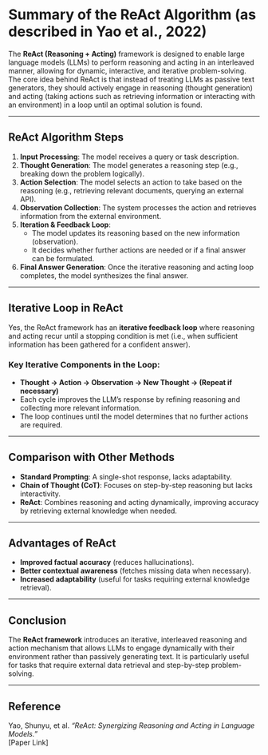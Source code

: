 # Summary of the ReAct Algorithm (as described in Yao et al., 2022)

The **ReAct (Reasoning + Acting)** framework is designed to enable large language models (LLMs) to perform reasoning and acting in an interleaved manner, allowing for dynamic, interactive, and iterative problem-solving. The core idea behind ReAct is that instead of treating LLMs as passive text generators, they should actively engage in reasoning (thought generation) and acting (taking actions such as retrieving information or interacting with an environment) in a loop until an optimal solution is found.

---

## ReAct Algorithm Steps

1. **Input Processing**: The model receives a query or task description.  
2. **Thought Generation**: The model generates a reasoning step (e.g., breaking down the problem logically).  
3. **Action Selection**: The model selects an action to take based on the reasoning (e.g., retrieving relevant documents, querying an external API).  
4. **Observation Collection**: The system processes the action and retrieves information from the external environment.  
5. **Iteration & Feedback Loop**:  
   - The model updates its reasoning based on the new information (observation).  
   - It decides whether further actions are needed or if a final answer can be formulated.  
6. **Final Answer Generation**: Once the iterative reasoning and acting loop completes, the model synthesizes the final answer.  

---

## Iterative Loop in ReAct

Yes, the ReAct framework has an **iterative feedback loop** where reasoning and acting recur until a stopping condition is met (i.e., when sufficient information has been gathered for a confident answer).

### Key Iterative Components in the Loop:
- **Thought → Action → Observation → New Thought → (Repeat if necessary)**  
- Each cycle improves the LLM’s response by refining reasoning and collecting more relevant information.  
- The loop continues until the model determines that no further actions are required.  

---

## Comparison with Other Methods

- **Standard Prompting**: A single-shot response, lacks adaptability.  
- **Chain of Thought (CoT)**: Focuses on step-by-step reasoning but lacks interactivity.  
- **ReAct**: Combines reasoning and acting dynamically, improving accuracy by retrieving external knowledge when needed.  

---

## Advantages of ReAct

- **Improved factual accuracy** (reduces hallucinations).  
- **Better contextual awareness** (fetches missing data when necessary).  
- **Increased adaptability** (useful for tasks requiring external knowledge retrieval).  

---

## Conclusion

The **ReAct framework** introduces an iterative, interleaved reasoning and action mechanism that allows LLMs to engage dynamically with their environment rather than passively generating text. It is particularly useful for tasks that require external data retrieval and step-by-step problem-solving.  

---

## Reference

Yao, Shunyu, et al. *“ReAct: Synergizing Reasoning and Acting in Language Models.”*  
[Paper Link]